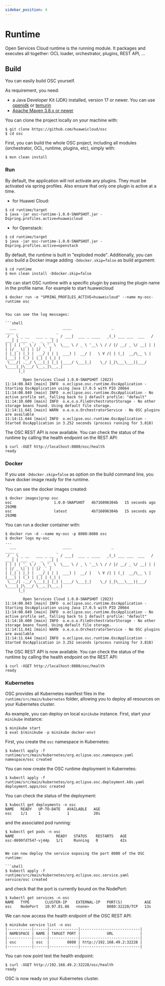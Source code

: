 ```yaml
---
sidebar_position: 4
---
```


# Runtime

Open Services Cloud runtime is the running module. It packages and executes all together: OCL loader, orchestrator,
plugins, REST API, ...

## Build

You can easily build OSC yourself.

As requirement, you need:

* a Java Developer Kit (JDK) installed, version 17 or newer. You can use [openjdk](https://openjdk.org/)
  or [temurin](https://adoptium.net/)
* [Apache Maven 3.8.x or newer](https://maven.apache.org/)

You can clone the project locally on your machine with:

```shell
$ git clone https://github.com/huaweicloud/osc
$ cd osc
```

First, you can build the whole OSC project, including all modules (orchestrator, OCL, runtime, plugins, etc), simply
with:

```shell
$ mvn clean install
```

### Run

By default, the application will not activate any plugins. They must be activated via spring profiles. Also ensure that
only one plugin is active at a time.

* for Huawei Cloud:

```shell
$ cd runtime/target
$ java -jar osc-runtime-1.0.0-SNAPSHOT.jar -Dspring.profiles.active=huaweicloud
```

* for Openstack:

```shell
$ cd runtime/target
$ java -jar osc-runtime-1.0.0-SNAPSHOT.jar -Dspring.profiles.active=openstack
```

By default, the runtime is built in "exploded mode". Additionally, you can also build a Docker image
adding `-Ddocker.skip=false` as build argument:

```shell
$ cd runtime
$ mvn clean install -Ddocker.skip=false
```

We can start OSC runtime with a specific plugin by passing the plugin name in the profile name. For example to start
huaweicloud

```shell
$ docker run -e "SPRING_PROFILES_ACTIVE=huaweicloud" --name my-osc-runtime osc
```

```

You can see the log messages:

```shell
  ___                     ____                  _                  ____ _                 _
 / _ \ _ __   ___ _ __   / ___|  ___ _ ____   _(_) ___ ___  ___   / ___| | ___  _   _  __| |
| | | | '_ \ / _ \ '_ \  \___ \ / _ \ '__\ \ / / |/ __/ _ \/ __| | |   | |/ _ \| | | |/ _` |
| |_| | |_) |  __/ | | |  ___) |  __/ |   \ V /| | (_|  __/\__ \ | |___| | (_) | |_| | (_| |
 \___/| .__/ \___|_| |_| |____/ \___|_|    \_/ |_|\___\___||___/  \____|_|\___/ \__,_|\__,_|
      |_|

        Open Services Cloud 1.0.0-SNAPSHOT (2023)
11:14:08.843 [main] INFO  o.eclipse.osc.runtime.OscApplication - Starting OscApplication using Java 17.0.5 with PID 20664
11:14:08.849 [main] INFO  o.eclipse.osc.runtime.OscApplication - No active profile set, falling back to 1 default profile: "default"
11:14:10.600 [main] INFO  o.e.o.o.FileOrchestratorStorage - No other storage beans found. Using default file storage.
11:14:11.641 [main] WARN  o.e.o.o.OrchestratorService - No OSC plugins are available
11:14:11.644 [main] INFO  o.eclipse.osc.runtime.OscApplication - Started OscApplication in 3.252 seconds (process running for 3.818)

```

The OSC REST API is now available. You can check the status of the runtime by calling the health endpoint on the REST
API:

```shell
$ curl -XGET http://localhost:8080/osc/health
ready
```

### Docker

If you use `-Ddocker.skip=false` as option on the build command line, you have docker image ready for the runtime.

You can see the docker images created:

```shell
$ docker images|grep osc
osc                   1.0.0-SNAPSHOT   4b716096304b   15 seconds ago   293MB
osc                   latest           4b716096304b   15 seconds ago   293MB
```

You can run a docker container with:

```shell
$ docker run -d --name my-osc -p 8080:8080 osc
$ docker logs my-osc
...
  ___                     ____                  _                  ____ _                 _
 / _ \ _ __   ___ _ __   / ___|  ___ _ ____   _(_) ___ ___  ___   / ___| | ___  _   _  __| |
| | | | '_ \ / _ \ '_ \  \___ \ / _ \ '__\ \ / / |/ __/ _ \/ __| | |   | |/ _ \| | | |/ _` |
| |_| | |_) |  __/ | | |  ___) |  __/ |   \ V /| | (_|  __/\__ \ | |___| | (_) | |_| | (_| |
 \___/| .__/ \___|_| |_| |____/ \___|_|    \_/ |_|\___\___||___/  \____|_|\___/ \__,_|\__,_|
      |_|

        Open Services Cloud 1.0.0-SNAPSHOT (2023)
11:14:08.843 [main] INFO  o.eclipse.osc.runtime.OscApplication - Starting OscApplication using Java 17.0.5 with PID 20664
11:14:08.849 [main] INFO  o.eclipse.osc.runtime.OscApplication - No active profile set, falling back to 1 default profile: "default"
11:14:10.600 [main] INFO  o.e.o.o.FileOrchestratorStorage - No other storage beans found. Using default file storage.
11:14:11.641 [main] WARN  o.e.o.o.OrchestratorService - No OSC plugins are available
11:14:11.644 [main] INFO  o.eclipse.osc.runtime.OscApplication - Started OscApplication in 3.252 seconds (process running for 3.818)

```

The OSC REST API is now available. You can check the status of the runtime by calling the health endpoint on the REST
API:

```shell
$ curl -XGET http://localhost:8080/osc/health
ready
```

### Kubernetes

OSC provides all Kubernetes manifest files in the `runtime/src/main/kubernetes` folder, allowing you to deploy all
resources on your Kubernetes cluster.

As example, you can deploy on local `minikube` instance. First, start your `minikube` instance:

```shell
$ minikube start
$ eval $(minikube -p minikube docker-env)
```

First, you create the `osc` namespace in Kubernetes:

```shell
$ kubectl apply -f runtime/src/main/kubernetes/org.eclipse.osc.namespace.yaml
namespace/osc created
```

You can now create the OSC runtime deployment in Kubernetes:

```shell
$ kubectl apply -f runtime/src/main/kubernetes/org.eclipse.osc.deployment.k8s.yaml 
deployment.apps/osc created
```

You can check the status of the deployment:

```shell
$ kubectl get deployments -n osc
NAME   READY   UP-TO-DATE   AVAILABLE   AGE
osc    1/1     1            1           20s
```

and the associated pod running:

```shell
$ kubectl get pods -n osc
NAME                   READY   STATUS    RESTARTS   AGE
osc-8699fd7547-vj44p   1/1     Running   0          42s
```

```

We can now deploy the service exposing the port 8080 of the OSC runtime:

```shell
$ kubectl apply -f runtime/src/main/kubernetes/org.eclipse.osc.service.yaml 
service/osc created
```

and check that the port is currently bound on the NodePort:

```shell
$ kubectl get services -n osc
NAME   TYPE       CLUSTER-IP    EXTERNAL-IP   PORT(S)          AGE
osc    NodePort   10.97.81.86   <none>        8080:32228/TCP   13s
```

We can now access the health endpoint of the OSC REST API:

```shell
$ minikube service list -n osc
|-----------|------|-------------|---------------------------|
| NAMESPACE | NAME | TARGET PORT |            URL            |
|-----------|------|-------------|---------------------------|
| osc       | osc  |        8080 | http://192.168.49.2:32228 |
|-----------|------|-------------|---------------------------|
```

You can now point test the health endpoint:

```shell
$ curl -XGET http://192.168.49.2:32228/osc/health
ready
```

OSC is now ready on your Kubernetes cluster.